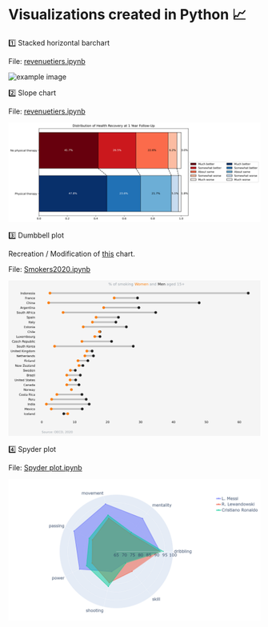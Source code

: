 # Visualizations created in Python 📈


1️⃣ Stacked horizontal barchart

File: [revenuetiers.ipynb](https://github.com/levikul09/Visuals/blob/main/connected%20horizontal%20bar.ipynb)

![example image]()


2️⃣ Slope chart

File: [revenuetiers.ipynb](https://github.com/levikul09/Visuals/blob/main/revenuetiers.ipynb)

![example image](https://github.com/levikul09/Visuals/blob/main/connected%20horizontal%20bar.png?raw=True)

3️⃣ Dumbbell plot

Recreation / Modification of [this](https://images.squarespace-cdn.com/content/v1/55b6a6dce4b089e11621d3ed/1607103175648-H00OJFTYQH0TWACISEF7/Group+comparison.png?format=1000w) chart.

File: [Smokers2020.ipynb](https://github.com/levikul09/Visuals/blob/main/Smokers2020.ipynb)

![example image](https://github.com/levikul09/Visuals/blob/main/Smokers2020.png?raw=True)

4️⃣ Spyder plot

File: [Spyder plot.ipynb](https://github.com/levikul09/Visuals/blob/main/Spyder%20plot.ipynb)

![example image](https://github.com/levikul09/Visuals/blob/main/Spyder%20plot.png?raw=True)
